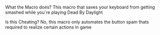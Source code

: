 What the Macro does?
This macro that saves your keyboard from getting smashed while  you´re playing Dead By Daylight

Is this Cheating?
No, this macro only automates the button spam thats required to realize certain actions in game
